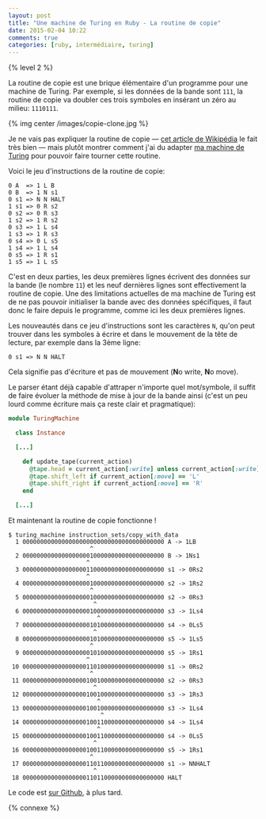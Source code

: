 ```yaml
---
layout: post
title: "Une machine de Turing en Ruby - La routine de copie"
date: 2015-02-04 10:22
comments: true
categories: [ruby, intermédiaire, turing]
---
```


{% level 2 %}

La routine de copie est une brique élémentaire d'un programme pour une machine
de Turing. Par exemple, si les données de la bande sont `111`, la routine de
copie va doubler ces trois symboles en insérant un zéro au milieu: `1110111`.

{% img center /images/copie-clone.jpg %}

<!-- more -->

Je ne vais pas expliquer la routine de copie
— [cet article de Wikipédia](http://en.wikipedia.org/wiki/Turing_machine_examples#A_copy_subroutine)
le fait très bien — mais plutôt montrer comment j'ai du adapter
[ma machine de Turing](https://github.com/lkdjiin/turing_machine)
pour pouvoir faire tourner cette routine.

Voici le jeu d'instructions de la routine de copie:

``` raw copy_with_data
0 A  => 1 L B
0 B  => 1 N s1
0 s1 => N N HALT
1 s1 => 0 R s2
0 s2 => 0 R s3
1 s2 => 1 R s2
0 s3 => 1 L s4
1 s3 => 1 R s3
0 s4 => 0 L s5
1 s4 => 1 L s4
0 s5 => 1 R s1
1 s5 => 1 L s5
```

C'est en deux parties, les deux premières lignes écrivent des données sur la
bande (le nombre `11`) et les neuf dernières lignes sont effectivement la
routine de copie. Une des limitations actuelles de ma machine de Turing est de
ne pas pouvoir initialiser la bande avec des données spécifiques, il faut donc
le faire depuis le programme, comme ici les deux premières lignes.

Les nouveautés dans ce jeu d'instructions sont les caractères `N`, qu'on peut
trouver dans les symboles à écrire et dans le mouvement de la tête de lecture,
par exemple dans la 3ème ligne:

    0 s1 => N N HALT

Cela signifie pas d'écriture et pas de mouvement (**N**o write, **N**o move).

Le parser étant déjà capable d'attraper n'importe quel mot/symbole, il suffit de
faire évoluer la méthode de mise à jour de la bande ainsi (c'est un peu lourd
comme écriture mais ça reste clair et pragmatique):

``` ruby lib/turing_machine/instance.rb
module TuringMachine

  class Instance

  [...]

    def update_tape(current_action)
      @tape.head = current_action[:write] unless current_action[:write] == 'N'
      @tape.shift_left if current_action[:move] == 'L'
      @tape.shift_right if current_action[:move] == 'R'
    end

  [...]
```

Et maintenant la routine de copie fonctionne !

    $ turing_machine instruction_sets/copy_with_data
      1 0000000000000000000000000000000000000000 A -> 1LB
                           ^
      2 0000000000000000000100000000000000000000 B -> 1Ns1
                          ^
      3 0000000000000000001100000000000000000000 s1 -> 0Rs2
                          ^
      4 0000000000000000000100000000000000000000 s2 -> 1Rs2
                           ^
      5 0000000000000000000100000000000000000000 s2 -> 0Rs3
                            ^
      6 0000000000000000000100000000000000000000 s3 -> 1Ls4
                             ^
      7 0000000000000000000101000000000000000000 s4 -> 0Ls5
                            ^
      8 0000000000000000000101000000000000000000 s5 -> 1Ls5
                           ^
      9 0000000000000000000101000000000000000000 s5 -> 1Rs1
                          ^
     10 0000000000000000001101000000000000000000 s1 -> 0Rs2
                           ^
     11 0000000000000000001001000000000000000000 s2 -> 0Rs3
                            ^
     12 0000000000000000001001000000000000000000 s3 -> 1Rs3
                             ^
     13 0000000000000000001001000000000000000000 s3 -> 1Ls4
                              ^
     14 0000000000000000001001100000000000000000 s4 -> 1Ls4
                             ^
     15 0000000000000000001001100000000000000000 s4 -> 0Ls5
                            ^
     16 0000000000000000001001100000000000000000 s5 -> 1Rs1
                           ^
     17 0000000000000000001101100000000000000000 s1 -> NNHALT
                            ^
     18 0000000000000000001101100000000000000000 HALT


Le code est [sur Github](https://github.com/lkdjiin/turing_machine), à plus tard.

{% connexe %}

